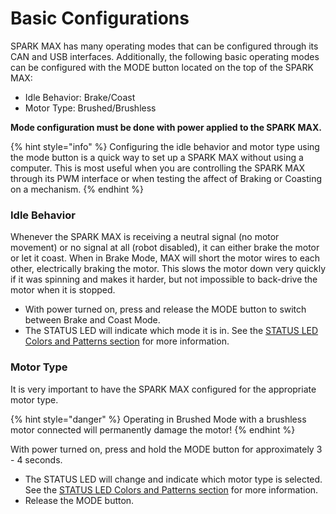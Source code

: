 # Basic Configurations

SPARK MAX has many operating modes that can be configured through its CAN and USB interfaces. Additionally, the following basic operating modes can be configured with the MODE button located on the top of the SPARK MAX:

* Idle Behavior: Brake/Coast
* Motor Type: Brushed/Brushless

**Mode configuration must be done with power applied to the SPARK MAX.**

{% hint style="info" %}
Configuring the idle behavior and motor type using the mode button is a quick way to set up a SPARK MAX without using a computer. This is most useful when you are controlling the SPARK MAX through its PWM interface or when testing the affect of Braking or Coasting on a mechanism.
{% endhint %}

### Idle Behavior

Whenever the SPARK MAX is receiving a neutral signal \(no motor movement\) or no signal at all \(robot disabled\), it can either brake the motor or let it coast. When in Brake Mode, MAX will short the motor wires to each other, electrically braking the motor. This slows the motor down very quickly if it was spinning and makes it harder, but not impossible to back-drive the motor when it is stopped.

* With power turned on, press and release the MODE button to switch between Brake and Coast Mode.
* The STATUS LED will indicate which mode it is in. See the [STATUS LED Colors and Patterns section](../status-led.md#standard-operation) for more information.

### Motor Type

It is very important to have the SPARK MAX configured for the appropriate motor type. 

{% hint style="danger" %}
Operating in Brushed Mode with a brushless motor connected will permanently damage the motor!
{% endhint %}

With power turned on, press and hold the MODE button for approximately 3 - 4 seconds.

* The STATUS LED will change and indicate which motor type is selected. See the [STATUS LED Colors and Patterns section](../status-led.md#standard-operation) for more information.
* Release the MODE button.

